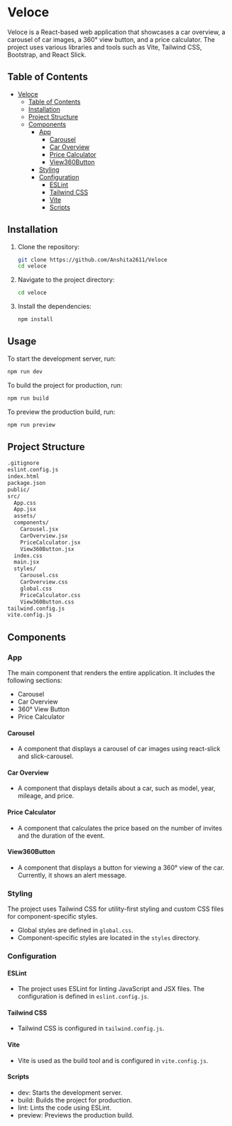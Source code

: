 # Veloce

Veloce is a React-based web application that showcases a car overview, a carousel of car images, a 360° view button, and a price calculator. The project uses various libraries and tools such as Vite, Tailwind CSS, Bootstrap, and React Slick.

## Table of Contents

- [Veloce](#veloce)
  - [Table of Contents](#table-of-contents)
  - [Installation](#installation)
  - [Project Structure](#project-structure)
  - [Components](#components)
    - [App](#app)
      - [Carousel](#carousel)
      - [Car Overview](#car-overview)
      - [Price Calculator](#price-calculator)
      - [View360Button](#view360button)
    - [Styling](#styling)
    - [Configuration](#configuration)
      - [ESLint](#eslint)
      - [Tailwind CSS](#tailwind-css)
      - [Vite](#vite)
      - [Scripts](#scripts)

## Installation

1. Clone the repository:
   ```sh
   git clone https://github.com/Anshita2611/Veloce
   cd veloce
    ```
2. Navigate to the project directory:
    ```sh
    cd veloce
    ```
3. Install the dependencies:
    ```sh
    npm install
    ```

## Usage

To start the development server, run:
```sh
npm run dev
```
To build the project for production, run:
```sh
npm run build
```
To preview the production build, run:
```sh
npm run preview
```
## Project Structure
```sh
.gitignore
eslint.config.js
index.html
package.json
public/
src/
  App.css
  App.jsx
  assets/
  components/
    Carousel.jsx
    CarOverview.jsx
    PriceCalculator.jsx
    View360Button.jsx
  index.css
  main.jsx
  styles/
    Carousel.css
    CarOverview.css
    global.css
    PriceCalculator.css
    View360Button.css
tailwind.config.js
vite.config.js
```
## Components
### App
The main component that renders the entire application. It includes the following sections:

- Carousel
- Car Overview
- 360° View Button
- Price Calculator
#### Carousel
- A component that displays a carousel of car images using react-slick and slick-carousel.

#### Car Overview
- A component that displays details about a car, such as model, year, mileage, and price.

#### Price Calculator
- A component that calculates the price based on the number of invites and the duration of the event.

#### View360Button
- A component that displays a button for viewing a 360° view of the car. Currently, it shows an alert message.

### Styling
The project uses Tailwind CSS for utility-first styling and custom CSS files for component-specific styles.

- Global styles are defined in `global.css`.
- Component-specific styles are located in the `styles` directory.

### Configuration
#### ESLint
- The project uses ESLint for linting JavaScript and JSX files. The configuration is defined in `eslint.config.js`.

#### Tailwind CSS
- Tailwind CSS is configured in `tailwind.config.js`.

#### Vite
- Vite is used as the build tool and is configured in `vite.config.js`.

#### Scripts
- dev: Starts the development server.
- build: Builds the project for production.
- lint: Lints the code using ESLint.
- preview: Previews the production build.
